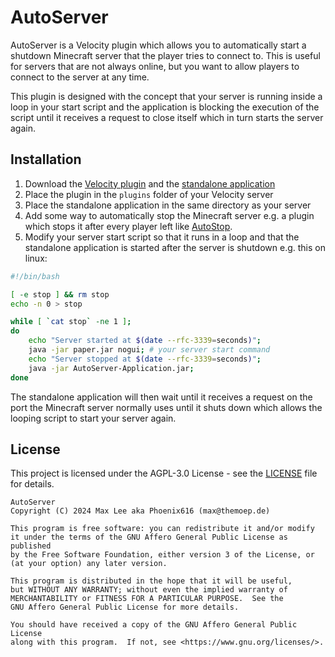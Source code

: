 # AutoServer

AutoServer is a Velocity plugin which allows you to automatically start a shutdown Minecraft server that the player tries to connect to. This is useful for servers that are not always online, but you want to allow players to connect to the server at any time.

This plugin is designed with the concept that your server is running inside a loop in your start script and the application is blocking the execution of the script until it receives a request to close itself which in turn starts the server again.

## Installation

1. Download the [Velocity plugin](https://ci.minebench.de/job/AutoServer/lastSuccessfulBuild/artifact/velocity/target/AutoServer-Velocity.jar) and the [standalone application](https://ci.minebench.de/job/AutoServer/lastSuccessfulBuild/artifact/application/target/AutoServer-Application.jar)
2. Place the plugin in the `plugins` folder of your Velocity server
3. Place the standalone application in the same directory as your server
4. Add some way to automatically stop the Minecraft server e.g. a plugin which stops it after every player left like [AutoStop](https://github.com/pmdevita/AutoStop).
5. Modify your server start script so that it runs in a loop and that the standalone application is started after the server is shutdown e.g. this on linux:
```bash
#!/bin/bash

[ -e stop ] && rm stop
echo -n 0 > stop

while [ `cat stop` -ne 1 ];
do
    echo "Server started at $(date --rfc-3339=seconds)";
    java -jar paper.jar nogui; # your server start command
    echo "Server stopped at $(date --rfc-3339=seconds)";
    java -jar AutoServer-Application.jar;
done
```

The standalone application will then wait until it receives a request on the port the Minecraft server normally uses until it shuts down which allows the looping script to start your server again.

## License

This project is licensed under the AGPL-3.0 License - see the [LICENSE](LICENSE) file for details.
```
AutoServer
Copyright (C) 2024 Max Lee aka Phoenix616 (max@themoep.de)

This program is free software: you can redistribute it and/or modify
it under the terms of the GNU Affero General Public License as published
by the Free Software Foundation, either version 3 of the License, or
(at your option) any later version.

This program is distributed in the hope that it will be useful,
but WITHOUT ANY WARRANTY; without even the implied warranty of
MERCHANTABILITY or FITNESS FOR A PARTICULAR PURPOSE.  See the
GNU Affero General Public License for more details.

You should have received a copy of the GNU Affero General Public License
along with this program.  If not, see <https://www.gnu.org/licenses/>.
```
